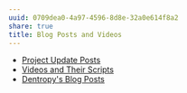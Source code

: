 ```yaml
---
uuid: 0709dea0-4a97-4596-8d8e-32a0e614f8a2
share: true
title: Blog Posts and Videos
---
```

* [Project Update Posts](/4c45797f-8d43-4277-a5c1-de8df9aa7876)
* [Videos and Their Scripts](/b6611f4f-b019-4676-902e-8ea82840d740)
* [Dentropy's Blog Posts](/3d59d5cc-de9f-42d3-96fd-e4bb02710a33)
